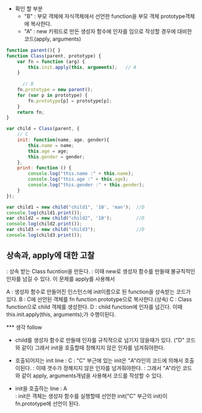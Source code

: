 ### 

* 확인 할 부분
  - "B" : 부모 객체에 자식객체에서 선언한 function을 부모 객체 prototype객체에 복사한다.
  - "A" : new 키워드로 만든 생성자 함수에 인자를 임으로 작성할 경우에 대비한 코드(apply, arguments) 
```js
function parent(){ }
function Class(parent, prototype) {	
    var fn = function (arg) {		
		this.init.apply(this, arguments);	// A
    }	
    
	  // B
    fn.prototype = new parent();
    for (var p in prototype) {
        fn.prototype[p] = prototype[p];
    }
    return fn;
}

var child = Class(parent, {
	// C
	init: function(name, age, gender){		
		this.name = name;
		this.age = age;
		this.gender = gender;
	}, 
    print: function () {
        console.log("this.name :" + this.name);
		console.log("this.age :" + this.age);
		console.log("this.gender :" + this.gender);
    }	
});

var child1 = new child("child1", '10', 'man');	//D
console.log(child1.print());
var child2 = new child("child2", '10');			//D
console.log(child2.print());
var child3 = new child("child3");				//D
console.log(child3.print());
```
## 상속과, apply에 대한 고찰
: 상속 받는 Class fucntion을 만든다.
: 이때 new로 생성자 함수를 만들때 불규칙적인 인자를 넘길 수 있다.
이 문제를 apply를 사용해서 

A : 생성자 함수로 만들어진 인스턴스에 init이름으로 된 function을 상속받는 코드가 있다. 
B : C에 선언된 객체를 fn function prototype으로 복사한다.(상속)
C : Class function으로 child 객체를 생성한다.
D : child function에 인자를 넘긴다. 이때 this.init.apply(this, arguments);가 수행이된다.

*** 생각 follow
- child를 생성자 함수로 만들때 인자를 규칙적으로 넘기지 않을때가 있다. ("D" 코드와 같이)
그래서 init을 호출할때 정해지지 않은 인자를  넘겨줘야한다.

- 호출되어지는 init line : C
: "C" 부근에 있는 init은 "A"라인의 코드에 의해서 호출이된다. 
: 이때 갯수가 정해지지 않은 인자를 넘겨줘야한다.
: 그래서 "A"라인 코드와 같이 apply, arguments개념을 사용해서 코드를 작성할 수 있다.

- init을 호출하는 line : A  
: init은 객체는 생성자 함수를 실행할때 선언한 init("C" 부근의 init)이 fn.prototype에 선언이 된다.
